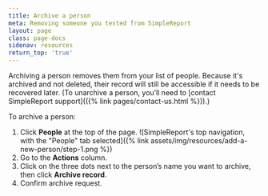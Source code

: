 ```yaml
---
title: Archive a person
meta: Removing someone you tested from SimpleReport
layout: page
class: page-docs
sidenav: resources
return_top: 'true'
---
```


Archiving a person removes them from your list of people. Because it's archived and not deleted, their record will still be accessible if it needs to be recovered later. (To unarchive a person, you’ll need to [contact SimpleReport support](({% link pages/contact-us.html %})).)

To archive a person:
1. Click **People** at the top of the page. ![SimpleReport's top navigation, with the "People" tab selected]({% link assets/img/resources/add-a-new-person/step-1.png %})
2. Go to the **Actions** column.
3. Click on the three dots next to the person’s name you want to archive, then click **Archive record**.
4. Confirm archive request.
